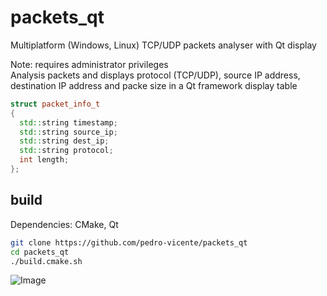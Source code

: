 # packets_qt
Multiplatform (Windows, Linux) TCP/UDP packets analyser with Qt display

Note: requires administrator privileges 
<br>
Analysis packets and displays protocol (TCP/UDP), source IP address, destination IP address
and packe size in a Qt framework display table

```c++
struct packet_info_t
{
  std::string timestamp;
  std::string source_ip;
  std::string dest_ip;
  std::string protocol;
  int length;
};
```

## build

Dependencies: CMake, Qt 

```bash
git clone https://github.com/pedro-vicente/packets_qt
cd packets_qt
./build.cmake.sh
```

![Image](https://github.com/user-attachments/assets/adfc70e6-cebd-4030-8566-d0d9e628c876)

